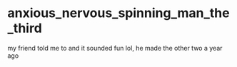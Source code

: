 # anxious_nervous_spinning_man_the_third
my friend told me to and it sounded fun lol, he made the other two a year ago

